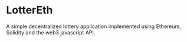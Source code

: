 # LotterEth
A simple decentralized lottery application implemented using Ethereum, Solidity and the web3 javascript API.

